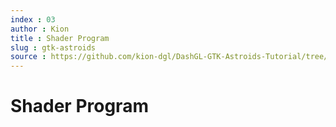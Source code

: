 ```yaml
---
index : 03
author : Kion
title : Shader Program
slug : gtk-astroids
source : https://github.com/kion-dgl/DashGL-GTK-Astroids-Tutorial/tree/master/03_Shader_Program
---
```

# Shader Program
